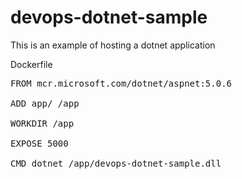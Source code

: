 # devops-dotnet-sample
This is an example of hosting a dotnet application

Dockerfile 
<pre>
FROM mcr.microsoft.com/dotnet/aspnet:5.0.6

ADD app/ /app

WORKDIR /app

EXPOSE 5000

CMD dotnet /app/devops-dotnet-sample.dll
</pre>
